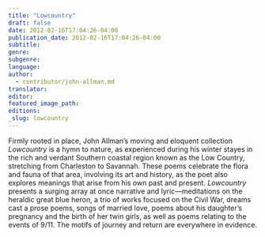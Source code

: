 ```yaml
---
title: "Lowcountry"
draft: false
date: 2012-02-16T17:04:26-04:00
publication_date: 2012-02-16T17:04:26-04:00
subtitle:
genre:
subgenre:
language:
author:
  - contributor/john-allman.md
translator:
editor:
featured_image_path:
editions:
_slug: lowcountry
---
```


Firmly rooted in place, John Allman’s moving and eloquent collection _Lowcountry_ is a hymn to nature, as experienced during his winter stayes in the rich and verdant Southern coastal region known as the Low Country, stretching from Charleston to Savannah. These poems celebrate the flora and fauna of that area, involving its art and history, as the poet also explores meanings that arise from his own past and present. _Lowcountry_ presents a surging array at once narrative and lyric—meditations on the heraldic great blue heron, a trio of works focused on the Civil War, dreams cast a prose poems, songs of married love, poems about his daughter’s pregnancy and the birth of her twin girls, as well as poems relating to the events of 9/11\. The motifs of journey and return are everywhere in evidence.

